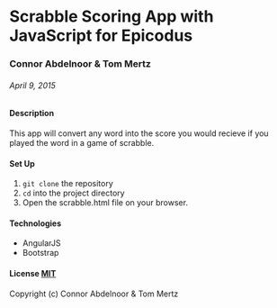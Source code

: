 # Scrabble Scoring App with JavaScript for Epicodus

### Connor Abdelnoor & Tom Mertz

###### April 9, 2015

#### Description

This app will convert any word into the score you would recieve if you played the word in a game of scrabble. 

#### Set Up

1. `git clone` the repository
2. `cd` into the project directory
3. Open the scrabble.html file on your browser.

#### Technologies

* AngularJS
* Bootstrap

#### License [MIT](https://gist.github.com/abdcon02/0a856bcb7bf738ebc1ee)

Copyright (c) Connor Abdelnoor & Tom Mertz
